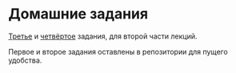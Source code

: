 # Домашние задания

[Третье](hw3.md) и [четвёртое](hw4.md) задания, для второй части лекций.

Первое и второе задания оставлены в репозитории для пущего удобства.
